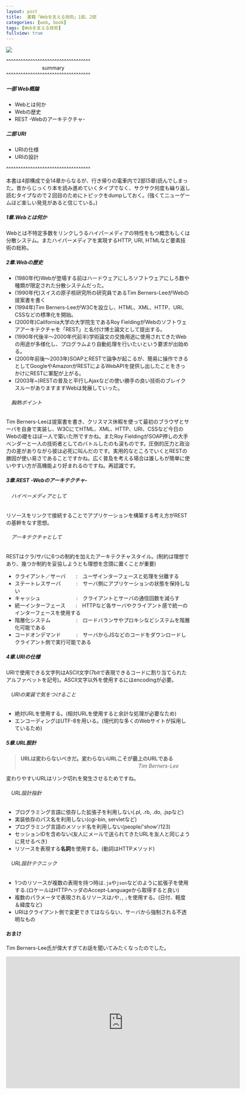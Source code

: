 ```yaml
---
layout: post
title:  書籍「Webを支える技術」1部、2部
categories: [web, book]
tags: [Webを支える技術]
fullview: true
---
```


<a href="http://www.amazon.co.jp/gp/product/4774142042/ref=as_li_qf_sp_asin_il?ie=UTF8&camp=247&creative=1211&creativeASIN=4774142042&linkCode=as2&tag=msmsum-22"><img border="0" src="http://ws-fe.amazon-adsystem.com/widgets/q?_encoding=UTF8&ASIN=4774142042&Format=_SL250_&ID=AsinImage&MarketPlace=JP&ServiceVersion=20070822&WS=1&tag=msmsum-22" ></a><img src="http://ir-jp.amazon-adsystem.com/e/ir?t=msmsum-22&l=as2&o=9&a=4774142042" width="1" height="1" border="0" alt="" style="text-align:left border:none !important; margin:0px !important;" />

^^^^^^^^^^^^^^^^^^^^^^^^^^^^^^^^^^^  
　　　　　　　summary  
^^^^^^^^^^^^^^^^^^^^^^^^^^^^^^^^^^^  

##### 一部 Web概論
 - Webとは何か
 - Webの歴史
 - REST -Webのアーキテクチャ-

##### 二部 URI

 - URIの仕様
 - URIの設計

^^^^^^^^^^^^^^^^^^^^^^^^^^^^^^^^^^^  

本書は4部構成で全14章からなるが、行き帰りの電車内で2部(5章)読んでしまった。昔からじっくり本を読み進めていくタイプでなく、サクサク何度も繰り返し読むタイプなので２回目のためにトピックをdumpしておく。(強くてニューゲームほど楽しい発見があると信じている。)  

##### 1章.Webとは何か

Webとは不特定多数をリンクしうるハイパーメディアの特性をもつ概念もしくは分散システム。またハイパーメディアを実現するHTTP, URI, HTMLなど要素技術の総称。

##### 2章.Webの歴史

 - (1980年代)Webが登場する前はハードウェアにしろソフトウェアにしろ数や種類が限定された分散システムだった。  
 - (1990年代)スイスの原子核研究所の研究員であるTim Berners-LeeがWebの提案書を書く  
 - (1994年)Tim Berners-LeeがW3Cを設立し、HTML、XML、HTTP、URI、CSSなどの標準化を開始。  
 - (2000年)California大学の大学院生であるRoy FieldingがWebのソフトウェアアーキテクチャを「REST」と名付け博士論文として提出する。  
 - (1990年代後半〜2000年代前半)学術論文の交換用途に使用されてきたWebの用途が多様化し、プログラムより自動処理を行いたいという要求が出始める。  
 - (2000年前後〜2003年)SOAPとRESTで論争が起こるが、簡易に操作できるとしてGoogleやAmazonがRESTによるWebAPIを提供し出したことをきっかけにRESTに軍配が上がる。  
 - (2003年~)RESTの普及と平行しAjaxなどの使い勝手の良い技術のブレイクスルーがありますますWebは発展していった。  

###### 　胸熱ポイント
  Tim Berners-Leeは提案書を書き、クリスマス休暇を使って最初のブラウザとサーバを自身で実装し、W3CにてHTML、XML、HTTP、URI、CSSなど今日のWebの礎をほぼ一人で築いた所ですかね。またRoy FieldingがSOAP押しの大手ベンダーと一人の技術者としてのバトルしたのも涙ものです。圧倒的圧力と政治力の差がありながら彼は必死に叫んだのです。実用的なところでいくとRESTの勝因が使い易さであることですかね。広く普及を考える場合は誰しもが簡単に使いやすい方が高機能より好まれるのですね。再認識です。  

##### 3章.REST -Webのアーキテクチャ-

###### 　ハイペーメディアとして

  リソースをリンクで接続することでアプリケーションを構築する考え方がRESTの基幹をなす思想。  

###### 　アーキテクチャとして

  RESTはクラ/サバに6つの制約を加えたアーキテクチャスタイル。(制約は理想であり、幾つか制約を妥協しようとも理想を念頭に置くことが重要)  

 - クライアント／サーバ　　:　ユーザインターフェースと処理を分離する
 - ステートレスサーバ　　　:　サーバ側にアプリケーションの状態を保持しない
 - キャッシュ　　　　　　　:　クライアントとサーバの通信回数を減らす
 - 統一インターフェース　　:　HTTPなど各サーバやクライアント感で統一のインターフェースを使用する
 - 階層化システム　　　　　:　ロードバランサやプロキシなどシステムを階層化可能である
 - コードオンデマンド　　　:　サーバからJSなどのコードをダウンロードしクライアント側で実行可能である

##### 4章.URIの仕様

 URIで使用できる文字列はASCII文字(7bitで表現できるコードに割り当てられたアルファベットを記号)。ASCII文字以外を使用するにはencodingが必要。  

###### 　URIの実装で気をつけること

 - 絶対URLを使用する。(相対URLを使用すると余計な処理が必要なため)
 - エンコーディングはUTF-8を用いる。(現代的な多くのWebサイトが採用しているため)

##### 5章.URL設計

> **URLは変わらないべきだ。変わらないURLこそが最上のURLである**  
>　　　　　　　　　　　　　　　　　　　　　　　<cite>Tim Berners-Lee</cite>  

変わりやすいURLはリンク切れを発生させるためですね。  

###### 　URL設計指針

 - プログラミング言語に依存した拡張子を利用しない(.pl, .rb, .do, .jspなど)
 - 実装依存のパス名を利用しない(cgi-bin, servletなど)
 - プログラミング言語のメソッド名を利用しない(people/'show'/123)
 - セッションIDを含めない(友人にメールで送られてきたURLを友人と同じように見せるべき)
 - リソースを表現する**名詞**を使用する。(動詞はHTTPメソッド)

###### 　URL設計テクニック

 - 1つのリソースが複数の表現を持つ時は`.ja`や`json`などのように拡張子を使用する.(ロケールはHTTPヘッダのAccept-Languageから取得すると良い)
 - 複数のパラメータで表現されるリソースは`/`や`,`, `;`を使用する。(日付、軽度＆緯度など)
 - URIはクライアント側で変更できてはならない、サーバから強制される不透明なもの

#### おまけ  

Tim Berners-Lee氏が偉大すぎてお話を聞いてみたくなったのでした。

<iframe src="http://embed.ted.com/talks/lang/ja/tim_berners_lee_the_year_open_data_went_worldwide.html" width="640" height="360" frameborder="0" scrolling="no" webkitAllowFullScreen mozallowfullscreen allowFullScreen style="display:block; margin-left:auto; margin-right: auto;" ></iframe>  






